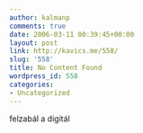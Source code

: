 ```yaml
---
author: kalmanp
comments: true
date: 2006-03-11 00:39:45+00:00
layout: post
link: http://kavics.me/558/
slug: '558'
title: No Content Found
wordpress_id: 558
categories:
- Uncategorized
---
```


felzabál a digitál

